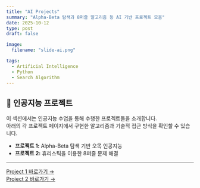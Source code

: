```yaml
---
title: "AI Projects"
summary: "Alpha-Beta 탐색과 8퍼즐 알고리즘 등 AI 기반 프로젝트 모음"
date: 2025-10-12
type: post
draft: false

image:
  filename: "slide-ai.png"   

tags:
  - Artificial Intelligence
  - Python
  - Search Algorithm
---
```


## 🧠 인공지능 프로젝트
이 섹션에서는 인공지능 수업을 통해 수행한 프로젝트들을 소개합니다.  
아래의 각 프로젝트 페이지에서 구현한 알고리즘과 기술적 접근 방식을 확인할 수 있습니다.

- **프로젝트 1:** Alpha-Beta 탐색 기반 오목 인공지능  
- **프로젝트 2:** 휴리스틱을 이용한 8퍼즐 문제 해결  
---

[Project 1 바로가기 →](/ai/project1/)  
[Project 2 바로가기 →](/ai/project2/)